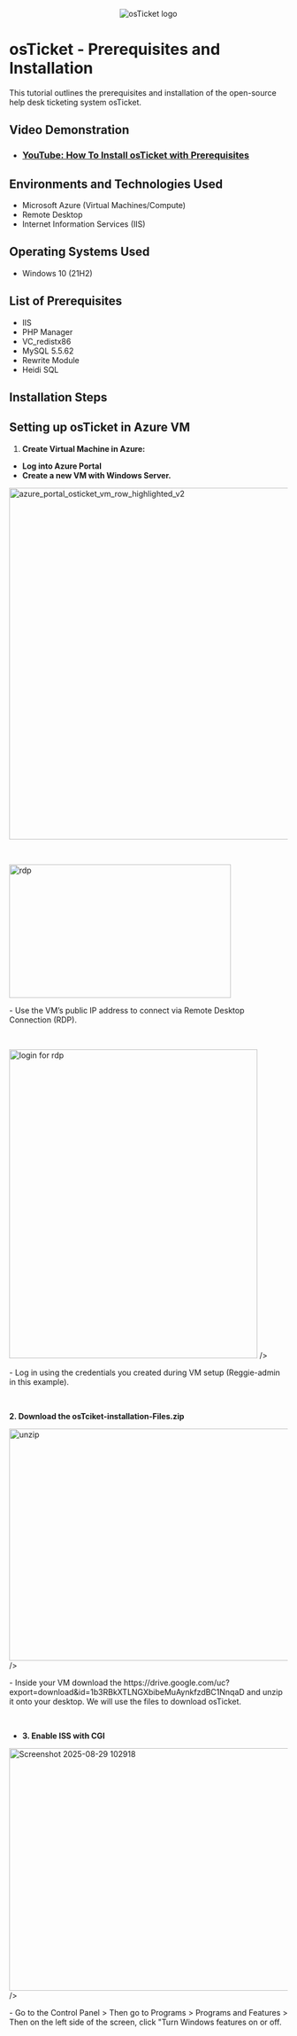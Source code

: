 <p align="center">
<img src="https://i.imgur.com/Clzj7Xs.png" alt="osTicket logo"/>
</p>

<h1>osTicket - Prerequisites and Installation</h1>
This tutorial outlines the prerequisites and installation of the open-source help desk ticketing system osTicket.<br />


<h2>Video Demonstration</h2>

- ### [YouTube: How To Install osTicket with Prerequisites](https://youtu.be/YIe4odQI5Wk?si=tG8oVeSK68Dl9j4F)

<h2>Environments and Technologies Used</h2>

- Microsoft Azure (Virtual Machines/Compute)
- Remote Desktop
- Internet Information Services (IIS)

<h2>Operating Systems Used </h2>

- Windows 10</b> (21H2)

<h2>List of Prerequisites</h2>

- IIS
- PHP Manager
- VC_redistx86
- MySQL 5.5.62
- Rewrite Module
- Heidi SQL

<h2>Installation Steps</h2>
<h2>Setting up osTicket in Azure VM</h2>

1. <strong>Create Virtual Machine in Azure:</strong>
- <strong>Log into Azure Portal</strong>
- <strong>Create a new VM with Windows Server.</strong>

<img width="2048" height="635" alt="azure_portal_osticket_vm_row_highlighted_v2" src="https://github.com/user-attachments/assets/318c88c3-0ade-407f-af3a-d08402ff3c63" />



<p>



</p>
<p>

</p>
<br />

<p>
<img width="401" height="241" alt="rdp" src="https://github.com/user-attachments/assets/9400c4d2-bc86-40ec-96b7-40d0844e0f20" />

</p>
<p>
 - Use the VM’s public IP address to connect via Remote Desktop Connection (RDP).
</p>
<br />

<p>
<img <img width="449" height="558" alt="login for rdp" src="https://github.com/user-attachments/assets/287916b9-f9c2-4c77-99a6-99e7d912ca61" />
/>
</p>
<p>
- Log in using the credentials you created during VM setup (Reggie-admin in this example).
</p>
<br />




<strong>2. Download the osTciket-installation-Files.zip</strong>
<p>
  <img <img width="794" height="419" alt="unzip" src="https://github.com/user-attachments/assets/e9ee5a8d-0190-4fad-a7bc-8a8c7429f50b" />
 />
</p>
<p>
- Inside your VM download the https://drive.google.com/uc?export=download&id=1b3RBkXTLNGXbibeMuAynkfzdBC1NnqaD and unzip it onto your desktop. We will use the files to download osTicket.
</p>
<br />


- <strong> 3. Enable ISS with CGI </strong>
<p>
  <img <img width="826" height="438" alt="Screenshot 2025-08-29 102918" src="https://github.com/user-attachments/assets/595ea493-840c-4862-93c9-34da303a275c" />
/>
</p>
<p>
- Go to the Control Panel > Then go to Programs > Programs and Features > Then on the left side of the screen, click "Turn Windows features on or off.
</p>
<br />


